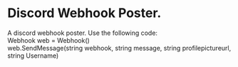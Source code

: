 # Discord Webhook Poster.
A discord webhook poster.
Use the following code:                                                                                                                                                   
Webhook web = Webhook()                                                                                                                                                   
web.SendMessage(string webhook, string message, string profilepictureurl, string Username)

